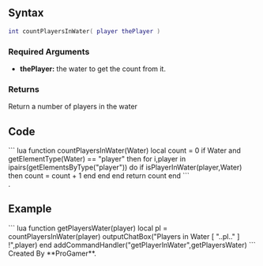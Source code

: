 Syntax
------

``` lua
int countPlayersInWater( player thePlayer )
```

### Required Arguments

-   **thePlayer:** the water to get the count from it.

### Returns

Return a number of players in the water

Code
----

<section name="Function source" class="server" show="true">
``` lua
function countPlayersInWater(Water)
    local count = 0
    if Water and getElementType(Water) == "player" then
        for i,player in ipairs(getElementsByType("player")) do
            if isPlayerInWater(player,Water) then
                count = count + 1
            end
        end
    end
    return count
end
```

</section>
.

Example
-------

<section name="Example" class="server" show="true">
``` lua
function getPlayersWater(player)
local pl = countPlayersInWater(player)
outputChatBox("Players in Water [ "..pl.." ] !",player)
end
addCommandHandler("getPlayerInWater",getPlayersWater)
```

</section>
Created By **ProGamer**.
